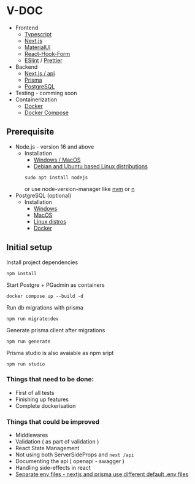 # V-DOC

- Frontend
  - [Typescript](https://www.typescriptlang.org/)
  - [Next.js](https://nextjs.org/)
  - [MaterialUI](https://material-ui.com/)
  - [React-Hook-Form](https://react-hook-form.com/)
  - [ESlint](https://eslint.org/) / [Prettier](https://prettier.io/)
- Backend
  - [Next.js / api](https://nextjs.org/docs/api-routes/introduction)
  - [Prisma](https://www.prisma.io/)
  - [PostgreSQL](https://www.postgresql.org/)
- Testing - comming soon
- Containerization
  - [Docker](https://www.docker.com/)
  - [Docker Compose](https://docs.docker.com/compose/)

## Prerequisite

- Node.js - version 16 and above
  - Installation
    - [Windows / MacOS](https://nodejs.org/en/download/)
    - [Debian and Ubuntu based Linux distributions](https://nodejs.org/en/download/package-manager/#debian-and-ubuntu-based-linux-distributions)
    ```shell
    sudo apt install nodejs
    ```
    or use node-version-manager like [nvm](https://github.com/nvm-sh/nvm) or [n](https://github.com/tj/n)
- PostgreSQL (optional)
  - Installation
    - [Windows](https://www.postgresql.org/download/windows/)
    - [MacOS](https://www.postgresql.org/download/macosx/)
    - [Linux distros](https://www.postgresql.org/download/linux/)
    - [Docker](https://hub.docker.com/_/postgres)

## Initial setup

Install project dependencies

```shell
npm install
```

Start Postgre + PGadmin as containers

```
docker compose up --build -d
```

Run db migrations with prisma

```
npm run migrate:dev
```

Generate prisma client after migrations

```
npm run generate
```

Prisma studio is also avaiable as npm sript

```
npm run studio
```

### Things that need to be done:

- First of all tests
- Finishing up features
- Complete dockerisation

### Things that could be improved

- Middlewares
- Validation ( as part of validation )
- React State Management
- Not using both ServerSideProps and `next /api`
- Documenting the api ( openapi - swagger )
- Handling side-effects in react
- [Separate env files - nextjs and prisma use different default .env files](https://www.prisma.io/docs/guides/database/troubleshooting-orm/help-articles/nextjs-prisma-client-dev-practices)
